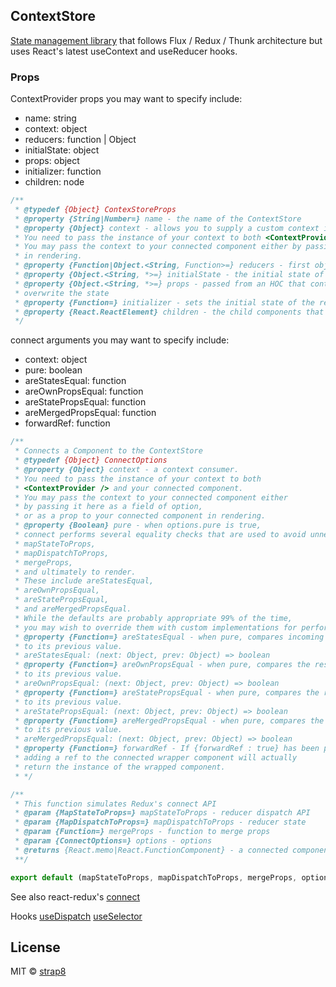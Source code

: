 ## ContextStore

[State management library](https://github.com/strap8/resurrection) that follows Flux / Redux / Thunk architecture but uses React's latest useContext and useReducer hooks.

### Props
ContextProvider props you may want to specify include:
  - name: string
  - context: object
  - reducers: function | Object
  - initialState: object
  - props: object
  - initializer: function
  - children: node
```js
/**
 * @typedef {Object} ContexStoreProps
 * @property {String|Number=} name - the name of the ContextStore
 * @property {Object} context - allows you to supply a custom context instance to be used by resurrection.
 * You need to pass the instance of your context to both <ContextProvider /> and your connected component.
 * You may pass the context to your connected component either by passing it here as a field of option, or as a prop to your connected component
 * in rendering.
 * @property {Function|Object.<String, Function>=} reducers - first object to compare
 * @property {Object.<String, *>=} initialState - the initial state of the reducer
 * @property {Object.<String, *>=} props - passed from an HOC that controls the state of the store use this if you want prop changes to
 * overwrite the state
 * @property {Function=} initializer - sets the initial state of the reducer
 * @property {React.ReactElement} children - the child components that will consume the store
 */
```

connect arguments you may want to specify include:
  - context: object
  - pure: boolean
  - areStatesEqual: function
  - areOwnPropsEqual: function
  - areStatePropsEqual: function
  - areMergedPropsEqual: function
  - forwardRef: function
```js
/**
 * Connects a Component to the ContextStore
 * @typedef {Object} ConnectOptions
 * @property {Object} context - a context consumer.
 * You need to pass the instance of your context to both
 * <ContextProvider /> and your connected component.
 * You may pass the context to your connected component either
 * by passing it here as a field of option,
 * or as a prop to your connected component in rendering.
 * @property {Boolean} pure - when options.pure is true,
 * connect performs several equality checks that are used to avoid unnecessary calls to
 * mapStateToProps,
 * mapDispatchToProps,
 * mergeProps,
 * and ultimately to render.
 * These include areStatesEqual,
 * areOwnPropsEqual,
 * areStatePropsEqual,
 * and areMergedPropsEqual.
 * While the defaults are probably appropriate 99% of the time,
 * you may wish to override them with custom implementations for performance or other reasons.
 * @property {Function=} areStatesEqual - when pure, compares incoming store state
 * to its previous value.
 * areStatesEqual: (next: Object, prev: Object) => boolean
 * @property {Function=} areOwnPropsEqual - when pure, compares the result of ownProps
 * to its previous value.
 * areOwnPropsEqual: (next: Object, prev: Object) => boolean
 * @property {Function=} areStatePropsEqual - when pure, compares the result of mapStateToProps
 * to its previous value.
 * areStatePropsEqual: (next: Object, prev: Object) => boolean
 * @property {Function=} areMergedPropsEqual - when pure, compares the result of mergeProps
 * to its previous value.
 * areMergedPropsEqual: (next: Object, prev: Object) => boolean
 * @property {Function=} forwardRef - If {forwardRef : true} has been passed to connect,
 * adding a ref to the connected wrapper component will actually
 * return the instance of the wrapped component.
 * */

/**
 * This function simulates Redux's connect API
 * @param {MapStateToProps=} mapStateToProps - reducer dispatch API
 * @param {MapDispatchToProps=} mapDispatchToProps - reducer state
 * @param {Function=} mergeProps - function to merge props
 * @param {ConnectOptions=} options - options
 * @returns {React.memo|React.FunctionComponent} - a connected component
 **/

export default (mapStateToProps, mapDispatchToProps, mergeProps, options)(SomeChildComponent)
```
See also react-redux's [connect](https://react-redux.js.org/api/connect#connect)

Hooks
[useDispatch](https://react-redux.js.org/api/hooks#usedispatch)
[useSelector](https://react-redux.js.org/api/hooks#useselector)

## License

MIT © [strap8](https://github.com/strap8)

